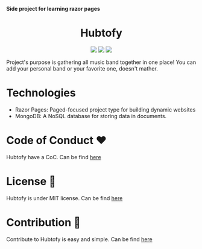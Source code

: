 
**Side project for learning razor pages**
<h1 align="center">Hubtofy</h1>
<p align="center">
<img src="https://img.shields.io/badge/C%23-239120?style=for-the-badge&logo=c-sharp&logoColor=white">
<img src="https://img.shields.io/badge/.NET-5C2D91?style=for-the-badge&logo=.net&logoColor=white">
<img src="https://img.shields.io/badge/MongoDB-4EA94B?style=for-the-badge&logo=mongodb&logoColor=white">

</p>
<p>Project's purpose is gathering all music band together in one place! You can add your personal band or your favorite one, doesn't mather.</p>

# Technologies
- Razor Pages: Paged-focused project type for building dynamic websites
- MongoDB: A NoSQL database for storing data in documents.

# Code of Conduct :heart:

Hubtofy have a CoC. Can be find [here](./LICENSE)

# License 📄

Hubtofy is under MIT license. Can be find [here](./LICENSE)


# Contribution 🤝

Contribute to Hubtofy is easy and simple. Can be find [here](./CONTRIBUTING.md)

<!-- How to use it? -->
